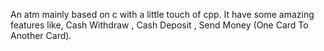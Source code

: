 An atm mainly based on c with a little touch of cpp. It have some amazing features like, Cash Withdraw , Cash Deposit , Send Money (One Card To Another Card).
